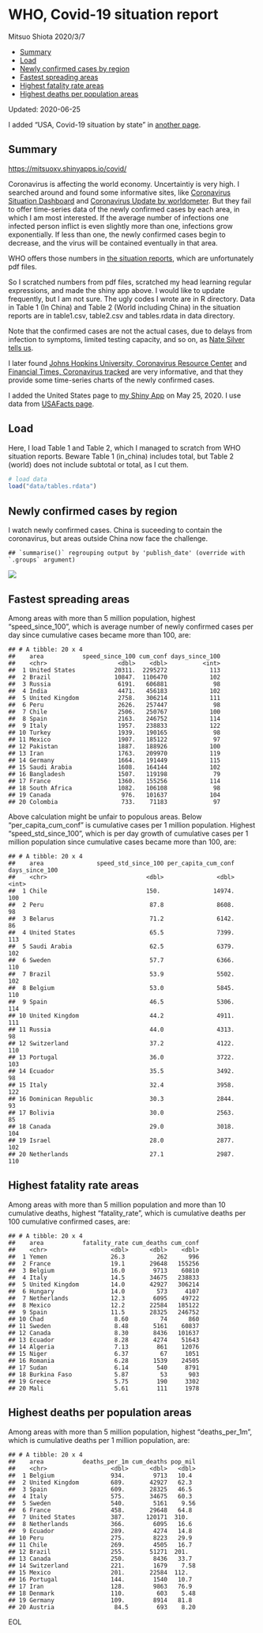 WHO, Covid-19 situation report
================
Mitsuo Shiota
2020/3/7

  - [Summary](#summary)
  - [Load](#load)
  - [Newly confirmed cases by region](#newly-confirmed-cases-by-region)
  - [Fastest spreading areas](#fastest-spreading-areas)
  - [Highest fatality rate areas](#highest-fatality-rate-areas)
  - [Highest deaths per population
    areas](#highest-deaths-per-population-areas)

Updated: 2020-06-25

I added “USA, Covid-19 situation by state” in [another page](USA.md).

## Summary

<https://mitsuoxv.shinyapps.io/covid/>

Coronavirus is affecting the world economy. Uncertaintiy is very high. I
searched around and found some informative sites, like [Coronavirus
Situation
Dashboard](https://who.maps.arcgis.com/apps/opsdashboard/index.html#/c88e37cfc43b4ed3baf977d77e4a0667)
and [Coronavirus Update by
worldometer](https://www.worldometers.info/coronavirus/). But they fail
to offer time-series data of the newly confirmed cases by each area, in
which I am most interested. If the average number of infections one
infected person inflict is even slightly more than one, infections grow
exponentially. If less than one, the newly confirmed cases begin to
decrease, and the virus will be contained eventually in that area.

WHO offers those numbers in [the situation
reports](https://www.who.int/emergencies/diseases/novel-coronavirus-2019/situation-reports/),
which are unfortunately pdf files.

So I scratched numbers from pdf files, scratched my head learning
regular expressions, and made the shiny app above. I would like to
update frequently, but I am not sure. The ugly codes I wrote are in R
directory. Data in Table 1 (In China) and Table 2 (World including
China) in the situation reports are in table1.csv, table2.csv and
tables.rdata in data directory.

Note that the confirmed cases are not the actual cases, due to delays
from infection to symptoms, limited testing capacity, and so on, as
[Nate Silver tells
us](https://fivethirtyeight.com/features/coronavirus-case-counts-are-meaningless/).

I later found [Johns Hopkins University, Coronavirus Resource
Center](https://coronavirus.jhu.edu/) and [Financial Times, Coronavirus
tracked](https://www.ft.com/content/a26fbf7e-48f8-11ea-aeb3-955839e06441)
are very informative, and that they provide some time-series charts of
the newly confirmed cases.

I added the United States page to [my Shiny
App](https://mitsuoxv.shinyapps.io/covid/) on May 25, 2020. I use data
from [USAFacts
page](https://usafacts.org/visualizations/coronavirus-covid-19-spread-map/).

## Load

Here, I load Table 1 and Table 2, which I managed to scratch from WHO
situation reports. Beware Table 1 (in\_china) includes total, but Table
2 (world) does not include subtotal or total, as I cut them.

``` r
# load data
load("data/tables.rdata")
```

## Newly confirmed cases by region

I watch newly confirmed cases. China is suceeding to contain the
coronavirus, but areas outside China now face the challenge.

    ## `summarise()` regrouping output by 'publish_date' (override with `.groups` argument)

![](README_files/figure-gfm/chart-1.png)<!-- -->

## Fastest spreading areas

Among areas with more than 5 million population, highest
“speed\_since\_100”, which is average number of newly confirmed cases
per day since cumulative cases became more than 100, are:

    ## # A tibble: 20 x 4
    ##    area           speed_since_100 cum_conf days_since_100
    ##    <chr>                    <dbl>    <dbl>          <int>
    ##  1 United States           20311.  2295272            113
    ##  2 Brazil                  10847.  1106470            102
    ##  3 Russia                   6191.   606881             98
    ##  4 India                    4471.   456183            102
    ##  5 United Kingdom           2758.   306214            111
    ##  6 Peru                     2626.   257447             98
    ##  7 Chile                    2506.   250767            100
    ##  8 Spain                    2163.   246752            114
    ##  9 Italy                    1957.   238833            122
    ## 10 Turkey                   1939.   190165             98
    ## 11 Mexico                   1907.   185122             97
    ## 12 Pakistan                 1887.   188926            100
    ## 13 Iran                     1763.   209970            119
    ## 14 Germany                  1664.   191449            115
    ## 15 Saudi Arabia             1608.   164144            102
    ## 16 Bangladesh               1507.   119198             79
    ## 17 France                   1360.   155256            114
    ## 18 South Africa             1082.   106108             98
    ## 19 Canada                    976.   101637            104
    ## 20 Colombia                  733.    71183             97

Above calculation might be unfair to populous areas. Below
“per\_capita\_cum\_conf” is cumulative cases per 1 million population.
Highest “speed\_std\_since\_100”, which is per day growth of cumulative
cases per 1 million population since cumulative cases became more than
100, are:

    ## # A tibble: 20 x 4
    ##    area               speed_std_since_100 per_capita_cum_conf days_since_100
    ##    <chr>                            <dbl>               <dbl>          <int>
    ##  1 Chile                            150.               14974.            100
    ##  2 Peru                              87.8               8608.             98
    ##  3 Belarus                           71.2               6142.             86
    ##  4 United States                     65.5               7399.            113
    ##  5 Saudi Arabia                      62.5               6379.            102
    ##  6 Sweden                            57.7               6366.            110
    ##  7 Brazil                            53.9               5502.            102
    ##  8 Belgium                           53.0               5845.            110
    ##  9 Spain                             46.5               5306.            114
    ## 10 United Kingdom                    44.2               4911.            111
    ## 11 Russia                            44.0               4313.             98
    ## 12 Switzerland                       37.2               4122.            110
    ## 13 Portugal                          36.0               3722.            103
    ## 14 Ecuador                           35.5               3492.             98
    ## 15 Italy                             32.4               3958.            122
    ## 16 Dominican Republic                30.3               2844.             93
    ## 17 Bolivia                           30.0               2563.             85
    ## 18 Canada                            29.0               3018.            104
    ## 19 Israel                            28.0               2877.            102
    ## 20 Netherlands                       27.1               2987.            110

## Highest fatality rate areas

Among areas with more than 5 million population and more than 10
cumulative deaths, highest “fatality\_rate”, which is cumulative deaths
per 100 cumulative confirmed cases, are:

    ## # A tibble: 20 x 4
    ##    area           fatality_rate cum_deaths cum_conf
    ##    <chr>                  <dbl>      <dbl>    <dbl>
    ##  1 Yemen                  26.3         262      996
    ##  2 France                 19.1       29648   155256
    ##  3 Belgium                16.0        9713    60810
    ##  4 Italy                  14.5       34675   238833
    ##  5 United Kingdom         14.0       42927   306214
    ##  6 Hungary                14.0         573     4107
    ##  7 Netherlands            12.3        6095    49722
    ##  8 Mexico                 12.2       22584   185122
    ##  9 Spain                  11.5       28325   246752
    ## 10 Chad                    8.60         74      860
    ## 11 Sweden                  8.48       5161    60837
    ## 12 Canada                  8.30       8436   101637
    ## 13 Ecuador                 8.28       4274    51643
    ## 14 Algeria                 7.13        861    12076
    ## 15 Niger                   6.37         67     1051
    ## 16 Romania                 6.28       1539    24505
    ## 17 Sudan                   6.14        540     8791
    ## 18 Burkina Faso            5.87         53      903
    ## 19 Greece                  5.75        190     3302
    ## 20 Mali                    5.61        111     1978

## Highest deaths per population areas

Among areas with more than 5 million population, highest
“deaths\_per\_1m”, which is cumulative deaths per 1 million
population, are:

    ## # A tibble: 20 x 4
    ##    area           deaths_per_1m cum_deaths pop_mil
    ##    <chr>                  <dbl>      <dbl>   <dbl>
    ##  1 Belgium                934.        9713   10.4 
    ##  2 United Kingdom         689.       42927   62.3 
    ##  3 Spain                  609.       28325   46.5 
    ##  4 Italy                  575.       34675   60.3 
    ##  5 Sweden                 540.        5161    9.56
    ##  6 France                 458.       29648   64.8 
    ##  7 United States          387.      120171  310.  
    ##  8 Netherlands            366.        6095   16.6 
    ##  9 Ecuador                289.        4274   14.8 
    ## 10 Peru                   275.        8223   29.9 
    ## 11 Chile                  269.        4505   16.7 
    ## 12 Brazil                 255.       51271  201.  
    ## 13 Canada                 250.        8436   33.7 
    ## 14 Switzerland            221.        1679    7.58
    ## 15 Mexico                 201.       22584  112.  
    ## 16 Portugal               144.        1540   10.7 
    ## 17 Iran                   128.        9863   76.9 
    ## 18 Denmark                110.         603    5.48
    ## 19 Germany                109.        8914   81.8 
    ## 20 Austria                 84.5        693    8.20

EOL
